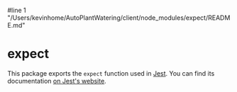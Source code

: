 #line 1 "/Users/kevinhome/AutoPlantWatering/client/node_modules/expect/README.md"
# expect

This package exports the `expect` function used in [Jest](https://jestjs.io/). You can find its documentation [on Jest's website](https://jestjs.io/docs/expect).
